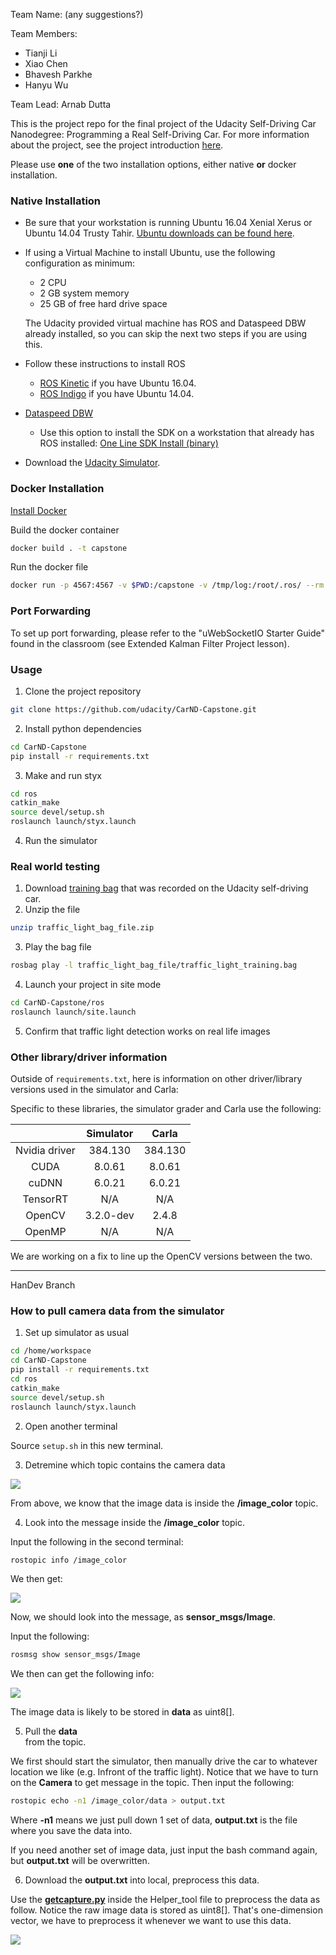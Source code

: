 Team Name: (any suggestions?)

Team Members: 
- Tianji Li
- Xiao Chen
- Bhavesh Parkhe
- Hanyu Wu

Team Lead: Arnab Dutta

This is the project repo for the final project of the Udacity Self-Driving Car Nanodegree: Programming a Real Self-Driving Car. For more information about the project, see the project introduction [here](https://classroom.udacity.com/nanodegrees/nd013/parts/6047fe34-d93c-4f50-8336-b70ef10cb4b2/modules/e1a23b06-329a-4684-a717-ad476f0d8dff/lessons/462c933d-9f24-42d3-8bdc-a08a5fc866e4/concepts/5ab4b122-83e6-436d-850f-9f4d26627fd9).

Please use **one** of the two installation options, either native **or** docker installation.

### Native Installation

* Be sure that your workstation is running Ubuntu 16.04 Xenial Xerus or Ubuntu 14.04 Trusty Tahir. [Ubuntu downloads can be found here](https://www.ubuntu.com/download/desktop).
* If using a Virtual Machine to install Ubuntu, use the following configuration as minimum:
  * 2 CPU
  * 2 GB system memory
  * 25 GB of free hard drive space

  The Udacity provided virtual machine has ROS and Dataspeed DBW already installed, so you can skip the next two steps if you are using this.

* Follow these instructions to install ROS
  * [ROS Kinetic](http://wiki.ros.org/kinetic/Installation/Ubuntu) if you have Ubuntu 16.04.
  * [ROS Indigo](http://wiki.ros.org/indigo/Installation/Ubuntu) if you have Ubuntu 14.04.
* [Dataspeed DBW](https://bitbucket.org/DataspeedInc/dbw_mkz_ros)
  * Use this option to install the SDK on a workstation that already has ROS installed: [One Line SDK Install (binary)](https://bitbucket.org/DataspeedInc/dbw_mkz_ros/src/81e63fcc335d7b64139d7482017d6a97b405e250/ROS_SETUP.md?fileviewer=file-view-default)
* Download the [Udacity Simulator](https://github.com/udacity/CarND-Capstone/releases).

### Docker Installation
[Install Docker](https://docs.docker.com/engine/installation/)

Build the docker container
```bash
docker build . -t capstone
```

Run the docker file
```bash
docker run -p 4567:4567 -v $PWD:/capstone -v /tmp/log:/root/.ros/ --rm -it capstone
```

### Port Forwarding
To set up port forwarding, please refer to the "uWebSocketIO Starter Guide" found in the classroom (see Extended Kalman Filter Project lesson).

### Usage

1. Clone the project repository
```bash
git clone https://github.com/udacity/CarND-Capstone.git
```

2. Install python dependencies
```bash
cd CarND-Capstone
pip install -r requirements.txt
```
3. Make and run styx
```bash
cd ros
catkin_make
source devel/setup.sh
roslaunch launch/styx.launch
```
4. Run the simulator

### Real world testing
1. Download [training bag](https://s3-us-west-1.amazonaws.com/udacity-selfdrivingcar/traffic_light_bag_file.zip) that was recorded on the Udacity self-driving car.
2. Unzip the file
```bash
unzip traffic_light_bag_file.zip
```
3. Play the bag file
```bash
rosbag play -l traffic_light_bag_file/traffic_light_training.bag
```
4. Launch your project in site mode
```bash
cd CarND-Capstone/ros
roslaunch launch/site.launch
```
5. Confirm that traffic light detection works on real life images

### Other library/driver information
Outside of `requirements.txt`, here is information on other driver/library versions used in the simulator and Carla:

Specific to these libraries, the simulator grader and Carla use the following:

|        | Simulator | Carla  |
| :-----------: |:-------------:| :-----:|
| Nvidia driver | 384.130 | 384.130 |
| CUDA | 8.0.61 | 8.0.61 |
| cuDNN | 6.0.21 | 6.0.21 |
| TensorRT | N/A | N/A |
| OpenCV | 3.2.0-dev | 2.4.8 |
| OpenMP | N/A | N/A |

We are working on a fix to line up the OpenCV versions between the two.

------------------------------------------------------------------------------------------
HanDev Branch

### How to pull camera data from the simulator<br>

1. Set up simulator as usual<br>

``` bash
cd /home/workspace
cd CarND-Capstone
pip install -r requirements.txt
cd ros
catkin_make
source devel/setup.sh
roslaunch launch/styx.launch
```

2. Open another terminal<br>

Source `setup.sh` in this new terminal.

3. Detremine which topic contains the camera data<br>

<img src = 'examples/Topic_Image_color.png'>

From above, we know that the image data is inside the **/image_color** topic.

4. Look into the message inside the **/image_color** topic.

Input the following in the second terminal:<br>

``` bash
rostopic info /image_color
```

We then get:<br>

<img src = 'examples/Get_type.png'>

Now, we should look into the message, as **sensor_msgs/Image**.<br>

Input the following:

```bash
rosmsg show sensor_msgs/Image
```

We then can get the following info:<br>

<img src = 'examples/Msg_info.png'>

The image data is likely to be stored in **data** as uint8[].

5. Pull the **data**<br> from the topic.

We first should start the simulator, then manually drive the car to whatever location we like (e.g. Infront of the traffic light). Notice that we have to turn on the **Camera** to get message in the topic. Then input the following:<br>

```bash
rostopic echo -n1 /image_color/data > output.txt
```

Where **-n1** means we just pull down 1 set of data, **output.txt** is the file where you save the data into.<br>

If you need another set of image data, just input the bash command again, but **output.txt** will be overwritten.<br>

6. Download the **output.txt** into local, preprocess this data.

Use the [**getcapture.py**](Helper_tool/getcapture.py) inside the Helper_tool file to preprocess the data as follow. Notice the raw image data is stored as uint8[]. That's one-dimension vector, we have to preprocess it whenever we want to use this data.<br>

<img src = 'examples/Camara_data_capture.png'>
